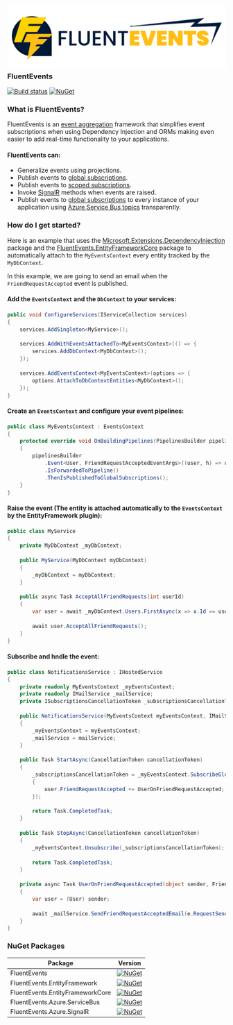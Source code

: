 ### ![Logo](logo_extended.svg) FluentEvents

[![Build status](https://luca-s.visualstudio.com/FluentEvents/_apis/build/status/FluentEvents-CI)](https://luca-s.visualstudio.com/FluentEvents/_build/latest?definitionId=8) [![NuGet](https://img.shields.io/nuget/v/FluentEvents.svg)](https://www.nuget.org/packages/FluentEvents/)

### What is FluentEvents?
FluentEvents is an [event aggregation](https://martinfowler.com/eaaDev/EventAggregator.html) framework that simplifies event subscriptions when using Dependency Injection and ORMs making even easier to add real-time functionality to your applications.

#### FluentEvents can:
- Generalize events using projections.
- Publish events to [global subscriptions](https://github.com/luca-esse/FluentEvents/wiki/Global-subscriptions).
- Publish events to [scoped subscriptions](https://github.com/luca-esse/FluentEvents/wiki/Scoped-subscriptions).
- Invoke [SignalR](https://github.com/aspnet/AspNetCore/tree/master/src/SignalR) methods when events are raised.
- Publish events to [global subscriptions](https://github.com/luca-esse/FluentEvents/wiki/Global-subscriptions) to every instance of your application using [Azure Service Bus topics](https://azure.microsoft.com/en-us/services/service-bus/) transparently. 

### How do I get started?
Here is an example that uses the [Microsoft.Extensions.DependencyInjection](https://www.nuget.org/packages/Microsoft.Extensions.DependencyInjection) package and the [FluentEvents.EntityFrameworkCore](https://www.nuget.org/packages/FluentEvents.EntityFrameworkCore/) package to automatically attach to the `MyEventsContext` every entity tracked by the `MyDbContext`.

In this example, we are going to send an email when the `FriendRequestAccepted` event is published.

#### Add the `EventsContext` and the `DbContext` to your services:
```csharp
public void ConfigureServices(IServiceCollection services)
{
    services.AddSingleton<MyService>();
    
    services.AddWithEventsAttachedTo<MyEventsContext>(() => {
        services.AddDbContext<MyDbContext>();
    });
    
    services.AddEventsContext<MyEventsContext>(options => {
        options.AttachToDbContextEntities<MyDbContext>();
    });
}
```

#### Create an `EventsContext` and configure your event pipelines:
```csharp
public class MyEventsContext : EventsContext
{
    protected override void OnBuildingPipelines(PipelinesBuilder pipelinesBuilder)
    {
        pipelinesBuilder
            .Event<User, FriendRequestAcceptedEventArgs>((user, h) => user.FriendRequestAccepted += h))
            .IsForwardedToPipeline()
            .ThenIsPublishedToGlobalSubscriptions();
    }
}
```

#### Raise the event (The entity is attached automatically to the `EventsContext` by the EntityFramework plugin):
```csharp
public class MyService 
{    
    private MyDbContext _myDbContext;
    
    public MyService(MyDbContext myDbContext) 
    {
        _myDbContext = myDbContext;
    }

    public async Task AcceptAllFriendRequests(int userId) 
    {
        var user = await _myDbContext.Users.FirstAsync(x => x.Id == userId);
        
        await user.AcceptAllFriendRequests();
    }
}
```

#### Subscribe and hndle the event:
```csharp
public class NotificationsService : IHostedService
{
    private readonly MyEventsContext _myEventsContext;
    private readonly IMailService _mailService;
    private ISubscriptionsCancellationToken _subscriptionsCancellationToken;

    public NotificationsService(MyEventsContext myEventsContext, IMailService mailService)
    {
        _myEventsContext = myEventsContext;
        _mailService = mailService;
    }

    public Task StartAsync(CancellationToken cancellationToken)
    {
        _subscriptionsCancellationToken = _myEventsContext.SubscribeGloballyTo<User>(user =>
        {
            user.FriendRequestAccepted += UserOnFriendRequestAccepted;
        });

        return Task.CompletedTask;
    }

    public Task StopAsync(CancellationToken cancellationToken)
    {
        _myEventsContext.Unsubscribe(_subscriptionsCancellationToken);
        
        return Task.CompletedTask;
    }

    private async Task UserOnFriendRequestAccepted(object sender, FriendRequestAcceptedEventArgs e)
    {
        var user = (User) sender;

        await _mailService.SendFriendRequestAcceptedEmail(e.RequestSender.EmailAddress, user.Id, user.Name);
    }
}
```
### NuGet Packages

| Package                            | Version                                                                                                                                           |
|------------------------------------|:-------------------------------------------------------------------------------------------------------------------------------------------------:|
| FluentEvents                       | [![NuGet](https://img.shields.io/nuget/v/FluentEvents.svg)](https://www.nuget.org/packages/FluentEvents/)                                         |
| FluentEvents.EntityFramework       | [![NuGet](https://img.shields.io/nuget/v/FluentEvents.EntityFramework.svg)](https://www.nuget.org/packages/FluentEvents.EntityFramework/)         |
| FluentEvents.EntityFrameworkCore   | [![NuGet](https://img.shields.io/nuget/v/FluentEvents.EntityFrameworkCore.svg)](https://www.nuget.org/packages/FluentEvents.EntityFrameworkCore/) |
| FluentEvents.Azure.ServiceBus      | [![NuGet](https://img.shields.io/nuget/v/FluentEvents.Azure.ServiceBus.svg)](https://www.nuget.org/packages/FluentEvents.Azure.ServiceBus/)       |
| FluentEvents.Azure.SignalR      | [![NuGet](https://img.shields.io/nuget/v/FluentEvents.Azure.SignalR.svg)](https://www.nuget.org/packages/FluentEvents.Azure.SignalR/)       |
